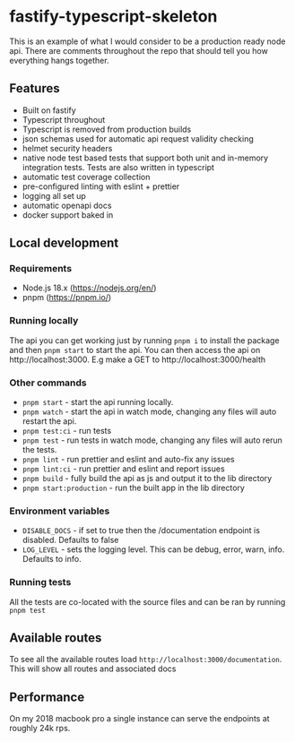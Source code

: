 # fastify-typescript-skeleton

This is an example of what I would consider to be a production ready node api. There are comments throughout the repo that should tell you how everything hangs together.

## Features

- Built on fastify
- Typescript throughout
- Typescript is removed from production builds
- json schemas used for automatic api request validity checking
- helmet security headers
- native node test based tests that support both unit and in-memory integration tests. Tests are also written in typescript
- automatic test coverage collection
- pre-configured linting with eslint + prettier
- logging all set up
- automatic openapi docs
- docker support baked in

## Local development

### Requirements

- Node.js 18.x (https://nodejs.org/en/)
- pnpm (https://pnpm.io/)

### Running locally

The api you can get working just by running `pnpm i` to install the package and then `pnpm start` to start the api. You can then access the api on http://localhost:3000. E.g make a GET to http://localhost:3000/health

### Other commands

- `pnpm start` - start the api running locally.
- `pnpm watch` - start the api in watch mode, changing any files will auto restart the api.
- `pnpm test:ci` - run tests
- `pnpm test` - run tests in watch mode, changing any files will auto rerun the tests.
- `pnpm lint` - run prettier and eslint and auto-fix any issues
- `pnpm lint:ci` - run prettier and eslint and report issues
- `pnpm build` - fully build the api as js and output it to the lib directory
- `pnpm start:production` - run the built app in the lib directory

### Environment variables

- `DISABLE_DOCS` - if set to true then the /documentation endpoint is disabled. Defaults to false
- `LOG_LEVEL` - sets the logging level. This can be debug, error, warn, info. Defaults to info.

### Running tests

All the tests are co-located with the source files and can be ran by running `pnpm test`

## Available routes

To see all the available routes load `http://localhost:3000/documentation`. This will show all routes and associated docs

## Performance

On my 2018 macbook pro a single instance can serve the endpoints at roughly 24k rps.
